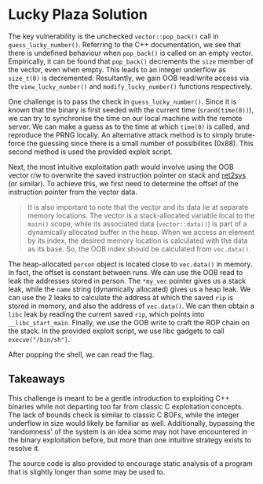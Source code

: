 # Lucky Plaza Solution
The key vulnerability is the unchecked `vector::pop_back()` call in `guess_lucky_number()`. Referring to the C++ documentation, we see that there is undefined behaviour when `pop_back()` is called on an empty vector. Empirically, it can be found that `pop_back()` decrements the `size` member of the vector, even when empty. This leads to an integer underflow as `size_t(0)` is decremented. Resultantly, we gain OOB read/write access via the `view_lucky_number()` and `modify_lucky_number()` functions respectively.

One challenge is to pass the check in `guess_lucky_number()`. Since it is known that the binary is first seeded with the current time (`srand(time(0))`), we can try to synchronise the time on our local machine with the remote server. We can make a guess as to the time at which `time(0)` is called, and reproduce the PRNG locally. An alternative attack method is to simply brute-force the guessing since there is a small number of possibilites (0x88). This second method is used the provided exploit script.

Next, the most intuitive exploitation path would involve using the OOB vector r/w to overwrite the saved instruction pointer on stack and [ret2sys](https://blog.caprinux.com/pwn/rop/ret2libc1/) (or similar). To achieve this, we first need to determine the offset of the instruction pointer from the vector data.
> It is also important to note that the vector and its data lie at separate memory locations. The vector is a stack-allocated variable local to the `main()` scope, while its associated data (`vector::data()`) is part of a dynamically allocated buffer in the heap. When we access an element by its index, the desired memory location is calculated with the data as its base. So, the OOB index should be calculated from `vec.data()`.

The heap-allocated `person` object is located close to `vec.data()` in memory. In fact, the offset is constant between runs. We can use the OOB read to leak the addresses stored in person. The `*my_vec` pointer gives us a stack leak, while the `name` string (dynamically allocated) gives us a heap leak. We can use the 2 leaks to calculate the address at which the saved `rip` is stored in memory, and also the address of `vec.data()`. We can then obtain a `libc` leak by reading the current saved `rip`, which points into `__libc_start_main`. Finally, we use the OOB write to craft the ROP chain on the stack. In the provided exploit script, we use libc gadgets to call `execve("/bin/sh")`.

After popping the shell, we can read the flag.

## Takeaways
This challenge is meant to be a gentle introduction to exploiting C++ binaries while not departing too far from classic C exploitation concepts. The lack of bounds check is similar to classic C BOFs, while the integer underflow in size would likely be familiar as well. Additionally, bypassing the 'randomness' of the system is an idea some may not have encountered in the binary exploitation before, but more than one intuitive strategy exists to resolve it.

The source code is also provided to encourage static analysis of a program that is slightly longer than some may be used to.